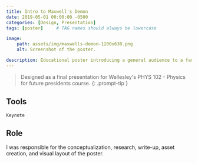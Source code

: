 ```yaml
---
title: Intro to Maxwell's Demon
date: 2019-05-01 00:00:00 -0500
categories: [Design, Presentation]
tags: [poster]     # TAG names should always be lowercase

image:
    path: assets/img/maxwells-demon-1200x630.png
    alt: Screenshot of the poster.

description: Educational poster introducing a general audience to a famous thought experiment in thermodynamics.
---
```


> Designed as a final presentation for Wellesley's PHYS 102 - Physics for future presidents course.
{: .prompt-tip }

## Tools

`Keynote`

## Role

I was responsible for the conceptualization, research, write-up, asset creation, and visual layout of the poster.

